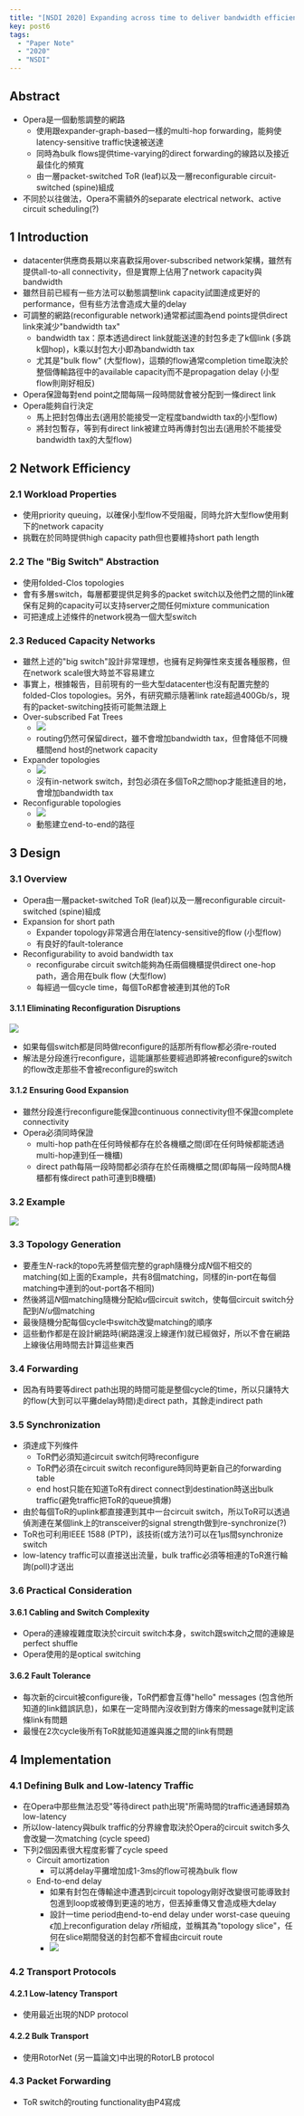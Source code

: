 ```yaml
---
title: "[NSDI 2020] Expanding across time to deliver bandwidth efficiency and low latency"
key: post6
tags:
  - "Paper Note"
  - "2020"
  - "NSDI"
---
```

<!--more-->
## Abstract

- Opera是一個動態調整的網路
    - 使用跟expander-graph-based一樣的multi-hop forwarding，能夠使latency-sensitive traffic快速被送達
    - 同時為bulk flows提供time-varying的direct forwarding的線路以及接近最佳化的頻寬
    - 由一層packet-switched ToR (leaf)以及一層reconfigurable circuit-switched (spine)組成
- 不同於以往做法，Opera不需額外的separate electrical network、active circuit scheduling(?)

## 1 Introduction

- datacenter供應商長期以來喜歡採用over-subscribed network架構，雖然有提供all-to-all connectivity，但是實際上佔用了network capacity與bandwidth
- 雖然目前已經有一些方法可以動態調整link capacity試圖達成更好的performance，但有些方法會造成大量的delay
- 可調整的網路(reconfigurable network)通常都試圖為end points提供direct link來減少"bandwidth tax"
    - bandwidth tax：原本透過direct link就能送達的封包多走了k個link (多跳k個hop)，k乘以封包大小即為bandwidth tax
    - 尤其是"bulk flow" (大型flow)，這類的flow通常completion time取決於整個傳輸路徑中的available capacity而不是propagation delay (小型flow則剛好相反)
- Opera保證每對end point之間每隔一段時間就會被分配到一條direct link
- Opera能夠自行決定
    - 馬上把封包傳出去(適用於能接受一定程度bandwidth tax的小型flow)
    - 將封包暫存，等到有direct link被建立時再傳封包出去(適用於不能接受bandwidth tax的大型flow)

## 2 Network Efficiency

### 2.1 Workload Properties

- 使用priority queuing，以確保小型flow不受阻礙，同時允許大型flow使用剩下的network capacity
- 挑戰在於同時提供high capacity path但也要維持short path length

### 2.2 The "Big Switch" Abstraction

- 使用folded-Clos topologies
- 會有多層switch，每層都要提供足夠多的packet switch以及他們之間的link確保有足夠的capacity可以支持server之間任何mixture communication
- 可把達成上述條件的network視為一個大型switch

### 2.3 Reduced Capacity Networks

- 雖然上述的"big switch"設計非常理想，也擁有足夠彈性來支援各種服務，但在network scale很大時並不容易建立
- 事實上，根據報告，目前現有的一些大型datacenter也沒有配置完整的folded-Clos topologies。另外，有研究顯示隨著link rate超過400Gb/s，現有的packet-switching技術可能無法跟上
- Over-subscribed Fat Trees
    - ![](https://i.imgur.com/k0l1KFP.png)
    - routing仍然可保留direct，雖不會增加bandwidth tax，但會降低不同機櫃間end host的network capacity
- Expander topologies
    - ![](https://i.imgur.com/zxh9qn4.png)
    - 沒有in-network switch，封包必須在多個ToR之間hop才能抵達目的地，會增加bandwidth tax
- Reconfigurable topologies
    - ![](https://i.imgur.com/ndUjcwx.png)
    - 動態建立end-to-end的路徑

## 3 Design

### 3.1 Overview

- Opera由一層packet-switched ToR (leaf)以及一層reconfigurable circuit-switched (spine)組成
- Expansion for short path
    - Expander topology非常適合用在latency-sensitive的flow (小型flow)
    - 有良好的fault-tolerance
- Reconfigurability to avoid bandwidth tax
    - reconfigurabe circuit switch能夠為任兩個機櫃提供direct one-hop path，適合用在bulk flow (大型flow)
    - 每經過一個cycle time，每個ToR都會被連到其他的ToR

#### 3.1.1 Eliminating Reconfiguration Disruptions

![](https://i.imgur.com/vDfJdcz.png)

- 如果每個switch都是同時做reconfigure的話那所有flow都必須re-routed
- 解法是分段進行reconfigure，這能讓那些要經過即將被reconfigure的switch的flow改走那些不會被reconfigure的switch

#### 3.1.2 Ensuring Good Expansion

- 雖然分段進行reconfigure能保證continuous connectivity但不保證complete connectivity
- Opera必須同時保證
    - multi-hop path在任何時候都存在於各機櫃之間(即在任何時候都能透過multi-hop連到任一機櫃)
    - direct path每隔一段時間都必須存在於任兩機櫃之間(即每隔一段時間A機櫃都有條direct path可連到B機櫃)

### 3.2 Example

![](https://i.imgur.com/oA4KZrp.png)

### 3.3 Topology Generation

- 要產生$N$-rack的topo先將整個完整的graph隨機分成$N$個不相交的matching(如上面的Example，共有8個matching，同樣的in-port在每個matching中連到的out-port各不相同)
- 然後將這$N$個matching隨機分配給$u$個circuit switch，使每個circuit switch分配到$N/u$個matching
- 最後隨機分配每個cycle中switch改變matching的順序
- 這些動作都是在設計網路時(網路還沒上線運作)就已經做好，所以不會在網路上線後佔用時間去計算這些東西

### 3.4 Forwarding

- 因為有時要等direct path出現的時間可能是整個cycle的time，所以只讓特大的flow(大到可以平攤delay時間)走direct path，其餘走indirect path

### 3.5 Synchronization

- 須達成下列條件
    - ToR們必須知道circuit switch何時reconfigure
    - ToR們必須在circuit switch reconfigure時同時更新自己的forwarding table
    - end host只能在知道ToR有direct connect到destination時送出bulk traffic(避免traffic把ToR的queue擠爆)
- 由於每個ToR的uplink都直接連到其中一台circuit switch，所以ToR可以透過偵測連在某個link上的transceiver的signal strength做到re-synchronize(?)
- ToR也可利用IEEE 1588 (PTP)，該技術(或方法?)可以在1µs間synchronize switch
- low-latency traffic可以直接送出流量，bulk traffic必須等相連的ToR進行輪詢(poll)才送出

### 3.6 Practical Consideration

#### 3.6.1 Cabling and Switch Complexity

- Opera的連線複雜度取決於circuit switch本身，switch跟switch之間的連線是perfect shuffle
- Opera使用的是optical switching

#### 3.6.2 Fault Tolerance

- 每次新的circuit被configure後，ToR們都會互傳"hello" messages (包含他所知道的link錯誤訊息)，如果在一定時間內沒收到對方傳來的message就判定該條link有問題
- 最慢在2次cycle後所有ToR就能知道誰與誰之間的link有問題

## 4 Implementation

### 4.1 Defining Bulk and Low-latency Traffic

- 在Opera中那些無法忍受"等待direct path出現"所需時間的traffic通通歸類為low-latency
- 所以low-latency與bulk traffic的分界線會取決於Opera的circuit switch多久會改變一次matching (cycle speed)
- 下列2個因素很大程度影響了cycle speed
    - Circuit amortization
        - 可以將delay平攤增加成1-3ms的flow可視為bulk flow
    - End-to-end delay
        - 如果有封包在傳輸途中遭遇到circuit topology剛好改變很可能導致封包進到loop或被傳到更遠的地方，但丟掉重傳又會造成極大delay
        - 設計一time period由end-to-end delay under worst-case queuing $\epsilon$加上reconfiguration delay $r$所組成，並稱其為"topology slice"，任何在slice期間發送的封包都不會經由circuit route
        - ![](https://i.imgur.com/eLtTO0V.png)

### 4.2 Transport Protocols

#### 4.2.1 Low-latency Transport

- 使用最近出現的NDP protocol

#### 4.2.2 Bulk Transport

- 使用RotorNet (另一篇論文)中出現的RotorLB protocol

### 4.3 Packet Forwarding

- ToR switch的routing functionality由P4寫成
